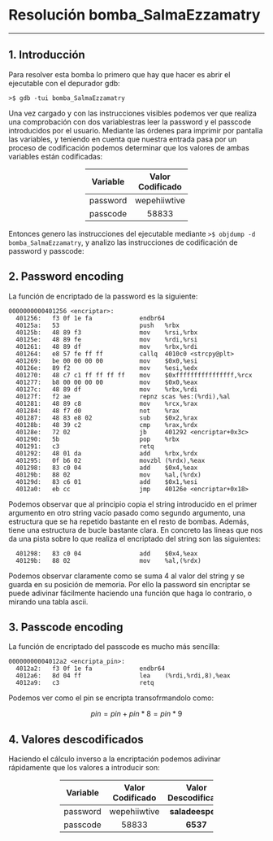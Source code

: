 # Resolución bomba_SalmaEzzamatry

---

## 1. Introducción

Para resolver esta bomba lo primero que hay que hacer es abrir el ejecutable con el depurador gdb:

```
>$ gdb -tui bomba_SalmaEzzamatry
```

Una vez cargado y con las instrucciones visibles podemos ver que realiza una comprobación con dos variablestras leer la password y el passcode introducidos por el usuario. Mediante las órdenes para imprimir por pantalla las variables, y teniendo en cuenta que nuestra entrada pasa por un proceso de codificación podemos determinar que los valores de ambas variables están codificadas:

<div style="margin-left: auto;
            margin-right: auto;
            width: 40%">
            
| Variable | Valor Codificado |
| :------: | :--------------: |
| password |     wepehiiwtive      |
| passcode |       58833       |
</div>

Entonces genero las instrucciones del ejecutable mediante `>$ objdump -d bomba_SalmaEzzamatry`, y analizo las instrucciones de codificación de password y passcode:

## 2. Password encoding

La función de encriptado de la password es la siguiente:

```
0000000000401256 <encriptar>:
  401256:	f3 0f 1e fa          	endbr64
  40125a:	53                   	push   %rbx
  40125b:	48 89 f3             	mov    %rsi,%rbx
  40125e:	48 89 fe             	mov    %rdi,%rsi
  401261:	48 89 df             	mov    %rbx,%rdi
  401264:	e8 57 fe ff ff       	callq  4010c0 <strcpy@plt>
  401269:	be 00 00 00 00       	mov    $0x0,%esi
  40126e:	89 f2                	mov    %esi,%edx
  401270:	48 c7 c1 ff ff ff ff 	mov    $0xffffffffffffffff,%rcx
  401277:	b8 00 00 00 00       	mov    $0x0,%eax
  40127c:	48 89 df             	mov    %rbx,%rdi
  40127f:	f2 ae                	repnz scas %es:(%rdi),%al
  401281:	48 89 c8             	mov    %rcx,%rax
  401284:	48 f7 d0             	not    %rax
  401287:	48 83 e8 02          	sub    $0x2,%rax
  40128b:	48 39 c2             	cmp    %rax,%rdx
  40128e:	72 02                	jb     401292 <encriptar+0x3c>
  401290:	5b                   	pop    %rbx
  401291:	c3                   	retq
  401292:	48 01 da             	add    %rbx,%rdx
  401295:	0f b6 02             	movzbl (%rdx),%eax
  401298:	83 c0 04             	add    $0x4,%eax
  40129b:	88 02                	mov    %al,(%rdx)
  40129d:	83 c6 01             	add    $0x1,%esi
  4012a0:	eb cc                	jmp    40126e <encriptar+0x18>
```

Podemos observar que al principio copia el string introducido en el primer argumento en otro string vacío pasado como segundo argumento, una estructura que se ha repetido bastante en el resto de bombas. Además, tiene una estructura de bucle bastante clara. En concreto las lineas que nos da una pista sobre lo que realiza el encriptado del string son las siguientes:

```
  401298:	83 c0 04             	add    $0x4,%eax
  40129b:	88 02                	mov    %al,(%rdx)
```

Podemos observar claramente como se suma 4 al valor del string y se guarda en su posición de memoria. Por ello la password sin encriptar se puede adivinar fácilmente haciendo una función que haga lo contrario, o mirando una tabla ascii.

## 3. Passcode encoding

La función de encriptado del passcode es mucho más sencilla:

```
00000000004012a2 <encripta_pin>:
  4012a2:	f3 0f 1e fa          	endbr64
  4012a6:	8d 04 ff             	lea    (%rdi,%rdi,8),%eax
  4012a9:	c3                   	retq
```

Podemos ver como el pin se encripta transofrmandolo como:

$$
pin = pin + pin*8 = pin*9
$$

## 4. Valores descodificados

Haciendo el cálculo inverso a la encriptación podemos adivinar rápidamente que los valores a introducir son:

<div style="margin-left: auto;
            margin-right: auto;
            width: 60%">
            
| Variable | Valor Codificado | Valor Descodificado |
| :------: | :--------------: |:---: |
| password |     wepehiiwtive |**saladeespera** |
| passcode |       58833      |**6537** |
</div>
